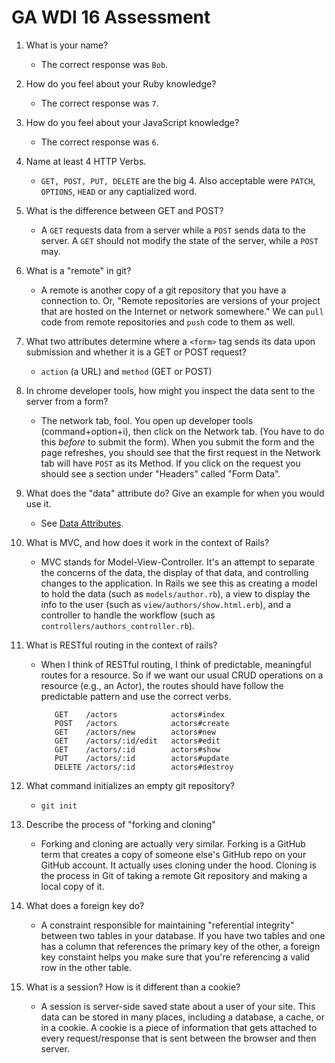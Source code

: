 GA WDI 16 Assessment
====================

1. What is your name?

    * The correct response was `Bob`.

2. How do you feel about your Ruby knowledge?

    * The correct response was `7`.

3. How do you feel about your JavaScript knowledge?

    * The correct response was `6`.

4. Name at least 4 HTTP Verbs.

    * `GET, POST, PUT, DELETE` are the big 4. Also acceptable were
    `PATCH`, `OPTIONS`, `HEAD` or any captialized word.

5. What is the difference between GET and POST?

    * A `GET` requests data from a server while a `POST` sends data to
    the server. A `GET` should not modify the state of the server,
    while a `POST` may.

6. What is a "remote" in git?

    * A remote is another copy of a git repository that you have a
    connection to. Or, "Remote repositories are versions of your
    project that are hosted on the Internet or network somewhere." We
    can `pull` code from remote repositories and `push` code to them
    as well.

7. What two attributes determine where a `<form>` tag sends its data
upon submission and whether it is a GET or POST request?

    * `action` (a URL) and `method` (GET or POST)

8. In chrome developer tools, how might you inspect the data sent to
the server from a form?

    * The network tab, fool. You open up developer tools
    (command+option+i), then click on the Network tab. (You have to do
    this *before* to submit the form). When you submit the form and
    the page refreshes, you should see that the first request in the
    Network tab will have `POST` as its Method. If you click on the
    request you should see a section under "Headers" called "Form
    Data".

9. What does the "data" attribute do? Give an example for when you
would use it.

    * See [Data Attributes](https://developer.mozilla.org/en-US/docs/Web/Guide/HTML/Using_data_attributes).

10. What is MVC, and how does it work in the context of Rails?

    * MVC stands for Model-View-Controller. It's an attempt to
    separate the concerns of the data, the display of that data, and
    controlling changes to the application. In Rails we see this as
    creating a model to hold the data (such as `models/author.rb`), a
    view to display the info to the user (such as
    `view/authors/show.html.erb`), and a controller to handle the
    workflow (such as `controllers/authors_controller.rb`).

11. What is RESTful routing in the context of rails?

    * When I think of RESTful routing, I think of predictable,
    meaningful routes for a resource. So if we want our usual CRUD
    operations on a resource (e.g., an Actor), the routes should have
    follow the predictable pattern and use the correct verbs.

             GET    /actors            actors#index
             POST   /actors            actors#create
             GET    /actors/new        actors#new
             GET    /actors/:id/edit   actors#edit
             GET    /actors/:id        actors#show
             PUT    /actors/:id        actors#update
             DELETE /actors/:id        actors#destroy

12. What command initializes an empty git repository?

    * `git init`

13. Describe the process of "forking and cloning"

    * Forking and cloning are actually very similar. Forking is a
    GitHub term that creates a copy of someone else's GitHub repo on
    your GitHub account. It actually uses cloning under the
    hood. Cloning is the process in Git of taking a remote Git
    repository and making a local copy of it.

14. What does a foreign key do?

    * A constraint responsible for maintaining "referential integrity"
    between two tables in your database. If you have two tables and
    one has a column that references the primary key of the other, a
    foreign key constaint helps you make sure that you're referencing
    a valid row in the other table.

15. What is a session? How is it different than a cookie?

    * A session is server-side saved state about a user of your
    site. This data can be stored in many places, including a
    database, a cache, or in a cookie. A cookie is a piece of
    information that gets attached to every request/response that is
    sent between the browser and then server.
